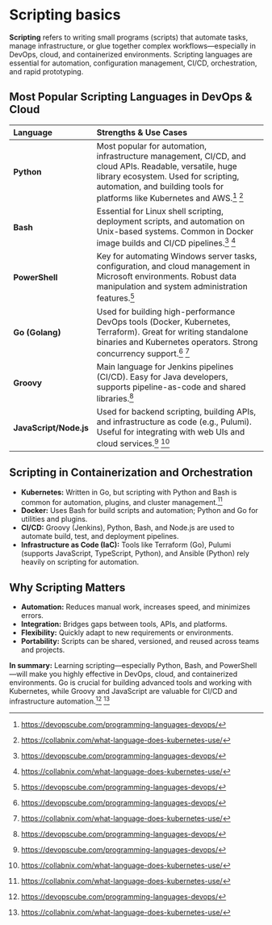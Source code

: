 # Scripting basics

**Scripting** refers to writing small programs (scripts) that automate tasks, manage infrastructure, or glue together complex workflows—especially in DevOps, cloud, and containerized environments. Scripting languages are essential for automation, configuration management, CI/CD, orchestration, and rapid prototyping.

## Most Popular Scripting Languages in DevOps \& Cloud

| Language               | Strengths \& Use Cases                                                                                                                                                                                                         |
| :--------------------- | :----------------------------------------------------------------------------------------------------------------------------------------------------------------------------------------------------------------------------- |
| **Python**             | Most popular for automation, infrastructure management, CI/CD, and cloud APIs. Readable, versatile, huge library ecosystem. Used for scripting, automation, and building tools for platforms like Kubernetes and AWS.[^1] [^2] |
| **Bash**               | Essential for Linux shell scripting, deployment scripts, and automation on Unix-based systems. Common in Docker image builds and CI/CD pipelines.[^1] [^2]                                                                     |
| **PowerShell**         | Key for automating Windows server tasks, configuration, and cloud management in Microsoft environments. Robust data manipulation and system administration features.[^1]                                                       |
| **Go (Golang)**        | Used for building high-performance DevOps tools (Docker, Kubernetes, Terraform). Great for writing standalone binaries and Kubernetes operators. Strong concurrency support.[^1] [^2]                                          |
| **Groovy**             | Main language for Jenkins pipelines (CI/CD). Easy for Java developers, supports pipeline-as-code and shared libraries.[^1]                                                                                                     |
| **JavaScript/Node.js** | Used for backend scripting, building APIs, and infrastructure as code (e.g., Pulumi). Useful for integrating with web UIs and cloud services.[^1] [^2]                                                                         |

## Scripting in Containerization and Orchestration

- **Kubernetes:** Written in Go, but scripting with Python and Bash is common for automation, plugins, and cluster management.[^2]
- **Docker:** Uses Bash for build scripts and automation; Python and Go for utilities and plugins.
- **CI/CD:** Groovy (Jenkins), Python, Bash, and Node.js are used to automate build, test, and deployment pipelines.
- **Infrastructure as Code (IaC):** Tools like Terraform (Go), Pulumi (supports JavaScript, TypeScript, Python), and Ansible (Python) rely heavily on scripting for automation.

## Why Scripting Matters

- **Automation:** Reduces manual work, increases speed, and minimizes errors.
- **Integration:** Bridges gaps between tools, APIs, and platforms.
- **Flexibility:** Quickly adapt to new requirements or environments.
- **Portability:** Scripts can be shared, versioned, and reused across teams and projects.

**In summary:**
Learning scripting—especially Python, Bash, and PowerShell—will make you highly effective in DevOps, cloud, and containerized environments. Go is crucial for building advanced tools and working with Kubernetes, while Groovy and JavaScript are valuable for CI/CD and infrastructure automation.[^1] [^2]

[^1]: https://devopscube.com/programming-languages-devops/
[^2]: https://collabnix.com/what-language-does-kubernetes-use/
[^3]: https://www.cisco.com/c/en/us/solutions/cloud/what-is-container-orchestration.html
[^4]: https://www.redhat.com/en/topics/containers/what-is-container-orchestration
[^5]: https://www.splunk.com/en_us/blog/learn/container-orchestration.html
[^6]: https://www.paloaltonetworks.com.au/cyberpedia/what-is-container-orchestration
[^7]: https://www.reddit.com/r/ExperiencedDevs/comments/15u0a8u/best_programming_language_for_small_containerised/
[^8]: https://aws.amazon.com/what-is/container-orchestration/
[^9]: https://cloud.google.com/discover/what-is-container-orchestration
[^10]: https://launchdarkly.com/blog/what-is-container-orchestration-exactly-everything/
